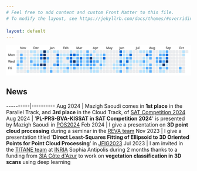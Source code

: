 ```yaml
---
# Feel free to add content and custom Front Matter to this file.
# To modify the layout, see https://jekyllrb.com/docs/themes/#overriding-theme-defaults

layout: default
--- 
```


<a href="https://github.com/ThibaultLejemble" target="_blank"><img src="img/github.svg" alt="github.com/ThibaultLejemble"></a>

## News

----------|----------
Aug&nbsp;2024 | Mazigh Saoudi comes in __1st place__ in the Parallel Track, and __3rd place__ in the Cloud Track, of [SAT Competition 2024](https://satcompetition.github.io/2024)
Aug&nbsp;2024 | '__PL-PRS-BVA-KISSAT in SAT Competition 2024__' is presented by Mazigh Saoudi in [POS2024](http://www.pragmaticsofssat.org/2024)
Feb&nbsp;2024 | I give a presentation on __3D point cloud processing__ during a seminar in the [REVA team](https://www.irit.fr/en/departement/dep-hpc-simulation-optimization/reva-team/)
Nov&nbsp;2023 | I give a presentation titled '__Direct Least-Squares Fitting of Ellipsoid to 3D Oriented Points for Point Cloud Processing__' in [JFIG2023](https://jfig2023.lirmm.fr/)
Jul&nbsp;2023 | I am invited in the [TITANE team](https://team.inria.fr/titane/team) at [INRIA](https://www.inria.fr) Sophia Antipolis during 2 months thanks to a funding from [3IA Côte d'Azur](https://3ia.univ-cotedazur.eu) to work on __vegetation classification in 3D scans__ using deep learning
